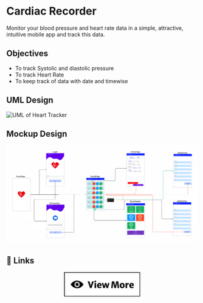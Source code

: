 # Cardiac Recorder

Monitor your blood pressure and heart rate data in a simple, attractive, intuitive mobile app and track this data.

## Objectives
* To track Systolic and diastolic pressure
* To track Heart Rate
* To keep track of data with date and timewise

## UML Design
![UML of Heart Tracker](GitHub/Images/CardiacRecorderUML.png)


## Mockup Design
![Splash(1)](GitHub/Images/mockup.png)


## 🔗 Links
<p align="center" >
	<a href= 'https://github.com/NaimurRahmanRS/CardiacRecorder/wiki' style="height: 64px; width: 200px;">
		<img src = './GitHub/Images/view_more_info.png'/>
	</a>
</p>

